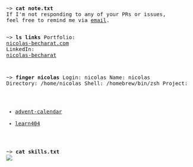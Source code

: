 <div align="left">
  <pre>
~> <strong>cat note.txt</strong>
If I'm not responding to any of your PRs or issues,
feel free to remind me via <a href="mailto:pro@nicolas-becharat.com">email</a>.

~> <strong>ls links</strong>
Portfolio:      <a rel=me href="https://nicolas-becharat.com">nicolas-becharat.com</a>
LinkedIn:       <a rel=me href="https://www.linkedin.com/in/nicolas-becharat/">nicolas-becharat</a>

~> <strong>finger nicolas</strong>
Login: nicolas                          Name: nicolas
Directory: /home/nicolas                Shell: /homebrew/bin/zsh
Project:
- <a href="https://github.com/La-404-Devinci/advent-daily-frontend">advent-calendar</a>
- <a href="https://github.com/learn404/Learn404">learn404</a>

~> <strong>cat skills.txt</strong>
<img src="https://skillicons.dev/icons?i=html,css,sass,tailwind,js,ts,git,docker,svelte,threejs,react,nextjs,php,symfony,nodejs,express,prisma,py&perline=9&theme=light" />
</pre>
</div>





